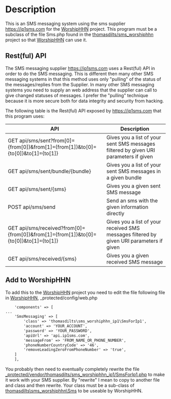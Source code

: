 # Description
This is an SMS messaging system using the sms supplier https://ip1sms.com for the [WorshipHHN](https://github.com/thomasdilts/worshiphhn) project.
This program must be a subclass of the file Sms.php found in the [thomasdilts/sms_worshiphhn](https://github.com/thomasdilts/sms_worshiphhn) project so that [WorshipHHN](https://github.com/thomasdilts/worshiphhn) can use it.

## Rest(ful) API

The SMS messaging supplier https://ip1sms.com uses a Rest(ful) API in order to do the SMS messaging. This is different then many other SMS messaging systems in that this method uses only "pulling" of the status of the messages/replies from the Supplier. In many other SMS messaging systems you need to supply an web address that the supplier can call to give changed statuses of messages. I prefer the "pulling" technique because it is more secure both for data integrity and security from hacking.

The following table is the Rest(ful) API exposed by https://ip1sms.com that this program uses:

API	| Description
---- | ---------
GET api/sms/sent?from[0]={from[0]}&from[1]={from[1]}&to[0]={to[0]}&to[1]={to[1]} | Gives you a list of your sent SMS messages filtered by given URI parameters if given
GET api/sms/sent/bundle/{bundle} | Gives you a list of your sent SMS messages in a given bundle
GET api/sms/sent/{sms} | Gives you a given sent SMS message
POST api/sms/send | Send an sms with the given information directly
GET api/sms/received?from[0]={from[0]}&from[1]={from[1]}&to[0]={to[0]}&to[1]={to[1]} | Gives you a list of your received SMS messages filtered by given URI parameters if given
GET api/sms/received/{sms} | Gives you a given received SMS message

## Add to WorshipHHN
To add this to the [WorshipHHN](https://github.com/thomasdilts/worshiphhn) project you need to edit the file following file in [WorshipHHN](https://github.com/thomasdilts/worshiphhn), _protected/config/web.php

```txt
    'components' => [
...
	'SmsMessaging' => [
		'class' => 'thomasdilts\sms_worshiphhn_ip1\SmsForIp1',
		'account' => 'YOUR_ACCOUNT',
		'password' => 'YOUR_PASSWORD',
		'apiUrl' => 'api.ip1sms.com',
		'messageFrom' => 'FROM_NAME_OR_PHONE_NUMBER',
		'phoneNumberCountryCode' => '46', 
		'removeLeadingZeroFromPhoneNumber' => 'true', 			
	]		
    ],
```

You probably then need to eventually completely rewrite the file [_protected/vendor/thomasdilts/sms_worshiphhn_ip1/SmsForIp1.php](https://github.com/thomasdilts/sms_worshiphhn_ip1) to 
make it work with your SMS supplier. By "rewrite" I mean to copy to another file and class and then rewrite. Your class must be a sub-class of [thomasdilts\sms_worshiphhn\Sms](https://github.com/thomasdilts/sms_worshiphhn) to be useable by WorshipHHN.
